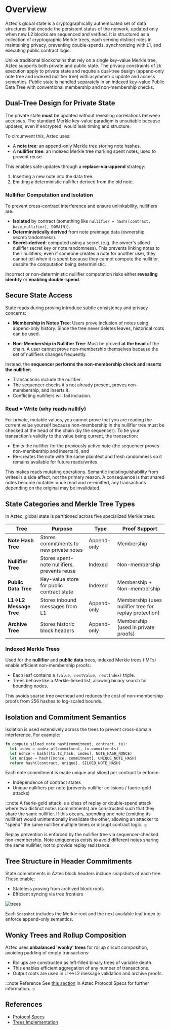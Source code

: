 # Overview 

Aztec's global state is a cryptographically authenticated set of data structures that encode the persistent status of the network, updated only when new L2 blocks are sequenced and verified. It is structured as a collection of cryptographic Merkle trees, each serving distinct roles in maintaining privacy, preventing double-spends, synchronizing with L1, and executing public contract logic.

Unlike traditional blockchains that rely on a single key–value Merkle tree, Aztec supports both private and public state. The privacy constraints of zk execution apply to private state and require a dual‑tree design (append‑only note tree and indexed nullifier tree) with asymmetric update and access semantics. Public state is handled separately in an indexed key–value Public Data Tree with conventional membership and non‑membership checks.

## Dual-Tree Design for Private State

The private state **must** be updated without revealing correlations between accesses. The standard Merkle key-value paradigm is unsuitable because updates, even if encrypted, would leak timing and structure.

To circumvent this, Aztec uses:

* A **note tree**: an append-only Merkle tree storing note hashes.
* A **nullifier tree**: an indexed Merkle tree marking spent notes, used to prevent reuse.

This enables safe updates through a **replace-via-append** strategy:

1. Inserting a new note into the data tree.
2. Emitting a deterministic nullifier derived from the old note.

### Nullifier Computation and Isolation

To prevent cross-contract interference and ensure unlinkability, nullifiers are:

* **Isolated** by contract (something like `nullifier = hash([contract, base_nullifier], DOMAIN)`).
* **Deterministically derived** from note preimage data (ownership secret/randomness).
* **Secret-derived**: computed using a secret (e.g. the owner's siloed nullifier secret key or note randomness). This prevents linking notes to their nullifiers; even if someone creates a note for another user, they cannot tell when it is spent because they cannot compute the nullifier, despite the computation being deterministic.

Incorrect or non-deterministic nullifier computation risks either **revealing identity** or **enabling double-spend**.

## Secure State Access

State reads during proving introduce subtle consistency and privacy concerns:

* **Membership in Notes Tree**: Users prove inclusion of notes using append-only history. Since the tree never deletes leaves, historical roots can be used.

* **Non-Membership in Nullifier Tree**: Must be proved **at the head** of the chain. A user cannot prove non-membership themselves because the set of nullifiers changes frequently.

Instead, the **sequencer performs the non-membership check and inserts the nullifier**:

* Transactions include the nullifier.
* The sequencer checks it's not already present, proves non-membership, and inserts it.
* Conflicting nullifiers will fail inclusion.

### Read = Write (why reads nullify)

For private, mutable values, you cannot prove that you are reading the current value yourself because non-membership in the nullifier tree must be checked at the head of the chain (by the sequencer). To tie your transaction’s validity to the value being current, the transaction:

* Emits the nullifier for the previously active note (the sequencer proves non-membership and inserts it), and
* Re-creates the note with the same plaintext and fresh randomness so it remains available for future reads/writes.

This makes reads mutating operations. Semantic indistinguishability from writes is a side effect, not the primary reason. A consequence is that shared notes become mutable: once read and re-emitted, any transactions depending on the original may be invalidated.

## State Categories and Merkle Tree Types

In Aztec, global state is partitioned across five specialized Merkle trees:

| Tree                   | Purpose                                      | Type        | Proof Support                                          |
| ---------------------- | -------------------------------------------- | ----------- | ------------------------------------------------------ |
| **Note Hash Tree**     | Stores commitments to new private notes      | Append-only | Membership                                             |
| **Nullifier Tree**     | Stores spent-note nullifiers, prevents reuse | Indexed     | Non-membership                                         |
| **Public Data Tree**   | Key-value store for public contract state    | Indexed     | Membership + Non-membership                            |
| **L1→L2 Message Tree** | Stores inbound messages from L1              | Append-only | Membership (uses nullifier tree for replay protection) |
| **Archive Tree**       | Stores historic block headers                | Append-only | Membership (used in private proofs)                    |

### Indexed Merkle Trees

Used for the **nullifier** and **public data** trees, indexed Merkle trees (IMTs) enable efficient non-membership proofs:

* Each leaf contains a `(value, nextValue, nextIndex)` triple.
* Trees behave like a Merkle-linked list, allowing binary search for bounding nodes.

This avoids sparse tree overhead and reduces the cost of non-membership proofs from 256 hashes to log-scaled bounds.

## Isolation and Commitment Semantics

Isolation is used extensively across the trees to prevent cross-domain interference. For example:

```rust
fn compute_siloed_note_hash(commitment, contract, tx):
  let index = index_of(commitment, tx.commitments)
  let nonce = hash([tx.tx_hash, index], NOTE_HASH_NONCE)
  let unique = hash([nonce, commitment], UNIQUE_NOTE_HASH)
  return hash([contract, unique], SILOED_NOTE_HASH)
```

Each note commitment is made unique and siloed per contract to enforce:

* Independence of contract states
* Unique nullifiers per note (prevents nullifier collisions / faerie-gold attacks)

:::note
A faerie-gold attack is a class of replay or double-spend attack where two distinct notes (commitments) are constructed such that they share the same nullifier. If this occurs, spending one note (emitting its nullifier) would unintentionally invalidate the other, allowing an attacker to "spend" the same nullifier multiple times or disrupt contract logic.
:::

Replay prevention is enforced by the nullifier tree via sequencer-checked non-membership. Note uniqueness exists to avoid different notes sharing the same nullifier, not to provide replay resistance.

## Tree Structure in Header Commitments

State commitments in Aztec block headers include snapshots of each tree. These enable:

* Stateless proving from archived block roots
* Efficient syncing via tree frontiers

![trees](/img/diagrams/trees-relationship.png)

Each `Snapshot` includes the Merkle root and the next available leaf index to enforce append-only semantics.

## Wonky Trees and Rollup Composition

Aztec uses **unbalanced 'wonky' trees** for rollup circuit composition, avoiding padding of empty transactions:

* Rollups are constructed as left-filled binary trees of variable depth.
* This enables efficient aggregation of any number of transactions.
* Output roots are used in L1↔L2 message validation and archive proofs.

:::note Reference
See [this section](https://github.com/AztecProtocol/aztec-packages/blob/next/docs/docs/protocol-specs/state/tree-implementations.md#wonky-merkle-trees) in Aztec Protocol Specs for further information.
:::
## References
- [Protocol Specs](https://github.com/AztecProtocol/aztec-packages/tree/next/docs/docs/protocol-specs/state)
- [Trees Implementation](https://github.com/AztecProtocol/aztec-packages/tree/next/yarn-project/stdlib/src/trees)